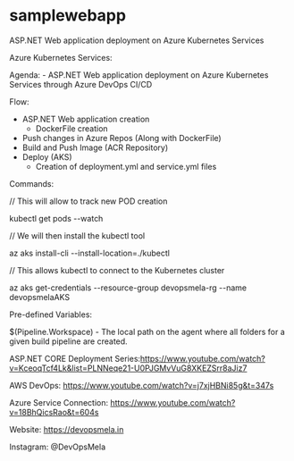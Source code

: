 # samplewebapp ##
ASP.NET Web application deployment on Azure Kubernetes Services

Azure Kubernetes Services:

Agenda:
	- ASP.NET Web application deployment on Azure Kubernetes Services
		through Azure DevOps CI/CD

Flow:

- ASP.NET Web application creation
	- DockerFile creation
- Push changes in Azure Repos (Along with DockerFile)
- Build and Push Image (ACR Repository)
- Deploy (AKS)
	- Creation of deployment.yml and service.yml files

Commands:

// This will allow to track new POD creation

kubectl get pods --watch

// We will then install the kubectl tool

az aks install-cli --install-location=./kubectl

// This allows kubectl to connect to the Kubernetes cluster

az aks get-credentials --resource-group devopsmela-rg --name devopsmelaAKS 

Pre-defined Variables:

$(Pipeline.Workspace)
	- The local path on the agent where all folders for a given build pipeline are created.

ASP.NET CORE Deployment Series:https://www.youtube.com/watch?v=KceoqTcf4Lk&list=PLNNeqe21-U0PJGMvVuG8XKEZSrr8aJiz7

AWS DevOps: https://www.youtube.com/watch?v=j7xjHBNi85g&t=347s

Azure Service Connection: https://www.youtube.com/watch?v=18BhQicsRao&t=604s

Website: https://devopsmela.in

Instagram: @DevOpsMela






